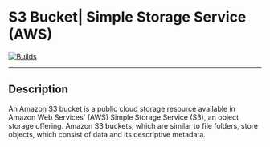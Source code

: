 # S3 Bucket| Simple Storage Service (AWS)
[![Builds](https://travis-ci.org/joemccann/dillinger.svg?branch=master)](https://travis-ci.org/joemccann/dillinger)

---

## Description
An Amazon S3 bucket is a public cloud storage resource available in Amazon Web Services' (AWS) Simple Storage Service (S3), an object storage offering. Amazon S3 buckets, which are similar to file folders, store objects, which consist of data and its descriptive metadata.
